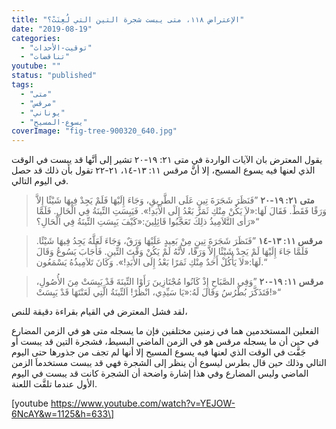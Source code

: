 ```yaml
---
title: "الإعتراض ١١٨، متى يبست شجرة التين التي لُعِنَتْ؟"
date: "2019-08-19"
categories: 
  - "توقيت-الأحداث"
  - "تناقضات"
youtube: ""
status: "published"
tags: 
  - "متى"
  - "مرقس"
  - "يوناني"
  - "يسوع-المسيح"
coverImage: "fig-tree-900320_640.jpg"
---
```


يقول المعترض بان الآيات الواردة في متى ٢١: ١٩\-٢٠ تشير إلى أنَّها قد يبست في الوقت الذي لعنها فيه يسوع المسيح، إلا أنَّ مرقس ١١: ١٣\-١٤، ٢١\-٢٢ تقول بأن ذلك قد حصل في اليوم التالي.

> **متى ٢١: ١٩\-٢٠** ”فَنَظَرَ شَجَرَةَ تِينٍ عَلَى الطَّرِيقِ، وَجَاءَ إِلَيْهَا فَلَمْ يَجِدْ فِيهَا شَيْئًا إِلاَّ وَرَقًا فَقَطْ. فَقَالَ لَهَا:«لاَ يَكُنْ مِنْكِ ثَمَرٌ بَعْدُ إِلَى الأَبَدِ!». فَيَبِسَتِ التِّينَةُ فِي الْحَالِ. فَلَمَّا رَأَى التَّلاَمِيذُ ذلِكَ تَعَجَّبُوا قَائِلِينَ:«كَيْفَ يَبِسَتِ التِّينَةُ فِي الْحَالِ؟»“

> **مرقس ١١: ١٣\-١٤** ”فَنَظَرَ شَجَرَةَ تِينٍ مِنْ بَعِيدٍ عَلَيْهَا وَرَقٌ، وَجَاءَ لَعَلَّهُ يَجِدُ فِيهَا شَيْئًا. فَلَمَّا جَاءَ إِلَيْهَا لَمْ يَجِدْ شَيْئًا إِلاَّ وَرَقًا، لأَنَّهُ لَمْ يَكُنْ وَقْتَ التِّينِ. فَأَجَابَ يَسُوعُ وَقَالَ لَهَا:«لاَ يَأْكُلْ أَحَدٌ مِنْكِ ثَمَرًا بَعْدُ إِلَى الأَبَدِ!». وَكَانَ تَلاَمِيذُهُ يَسْمَعُون.“

> **مرقس ١١: ١٩\-٢٠** ”وَفِي الصَّبَاحِ إِذْ كَانُوا مُجْتَازِينَ رَأَوْا التِّينَةَ قَدْ يَبِسَتْ مِنَ الأُصُولِ، فَتَذَكَّرَ بُطْرُسُ وَقَالَ لَهُ:«يَا سَيِّدِي، انْظُرْ! اَلتِّينَةُ الَّتِي لَعَنْتَهَا قَدْ يَبِسَتْ!»“

لقد فشل المعترض في القيام بقراءة دقيقة للنص،

الفعلين المستخدمين هما في زمنين مختلفين فإن ما يسجله متى هو في الزمن المضارع في حين أن ما يسجله مرقس هو في الزمن الماضي البسيط، فشجرة التين قد يبست أو جَفَّت في الوقت الذي لعنها فيه يسوع المسيح إلا أنها لم تجف من جذورها حتى اليوم التالي وذلك حين قال بطرس ليسوع أن ينظر إلى الشجرة فهي قد يبست مستخدماَ الزمن الماضي وليس المضارع وفي هذا إشارة واضحة أن الشجرة كانت قد يبست في اليوم الأول عندما تلقَّت اللعنة.

\[youtube https://www.youtube.com/watch?v=YEJOW-6NcAY&w=1125&h=633\]
